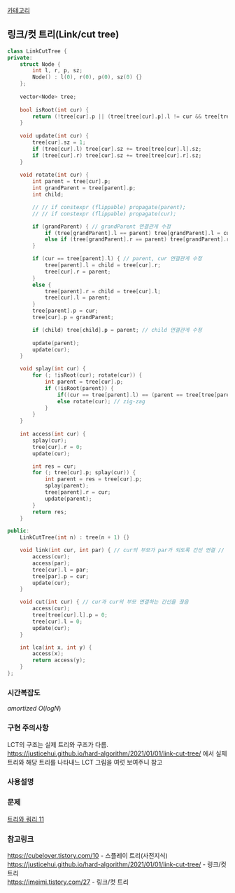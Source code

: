 [카테고리](/README.md)
## 링크/컷 트리(Link/cut tree)
```cpp
class LinkCutTree {
private:
    struct Node {
        int l, r, p, sz;
        Node() : l(0), r(0), p(0), sz(0) {}
    };
    
    vector<Node> tree;
    
    bool isRoot(int cur) {
        return (!tree[cur].p || (tree[tree[cur].p].l != cur && tree[tree[cur].p].r != cur));
    }
    
    void update(int cur) {
        tree[cur].sz = 1;
        if (tree[cur].l) tree[cur].sz += tree[tree[cur].l].sz;
        if (tree[cur].r) tree[cur].sz += tree[tree[cur].r].sz;
    }
    
    void rotate(int cur) {
        int parent = tree[cur].p;
        int grandParent = tree[parent].p;
        int child;

        // // if constexpr (flippable) propagate(parent);
        // // if constexpr (flippable) propagate(cur);

        if (grandParent) { // grandParent 연결관게 수정
            if (tree[grandParent].l == parent) tree[grandParent].l = cur;
            else if (tree[grandParent].r == parent) tree[grandParent].r = cur; // else로 하면 안 됨. splay tree랑 다르게 parent가 grandParent의 자식이 아닐수도 있으므로 직접 else if로 확인해야 됨
        }

        if (cur == tree[parent].l) { // parent, cur 연결관게 수정
            tree[parent].l = child = tree[cur].r;
            tree[cur].r = parent;
        }
        else {
            tree[parent].r = child = tree[cur].l;
            tree[cur].l = parent;
        }
        tree[parent].p = cur;
        tree[cur].p = grandParent;

        if (child) tree[child].p = parent; // child 연결관게 수정
        
        update(parent);
        update(cur);
    }

    void splay(int cur) {
        for (; !isRoot(cur); rotate(cur)) {
            int parent = tree[cur].p;
            if (!isRoot(parent)) {
                if((cur == tree[parent].l) == (parent == tree[tree[parent].p].l)) rotate(parent); // zig-zig
                else rotate(cur); // zig-zag
            }
        }
    }
    
    int access(int cur) {
        splay(cur);
        tree[cur].r = 0;
        update(cur);

        int res = cur;
        for (; tree[cur].p; splay(cur)) {
            int parent = res = tree[cur].p;
            splay(parent);
            tree[parent].r = cur;
            update(parent);
        }
        return res;
    }

public:
    LinkCutTree(int n) : tree(n + 1) {}

    void link(int cur, int par) { // cur의 부모가 par가 되도록 간선 연결 // cur과 par가 다른 트리에 속해있어야 함 // cur은 실제 트리에서의 루트여야 함
        access(cur);
        access(par);
        tree[cur].l = par;
        tree[par].p = cur;
        update(cur);
    }

    void cut(int cur) { // cur과 cur의 부모 연결하는 간선을 끊음
        access(cur);
        tree[tree[cur].l].p = 0;
        tree[cur].l = 0;
        update(cur);
    }

    int lca(int x, int y) {
        access(x);
        return access(y);
    }
};
```
### 시간복잡도
$amortized~O(logN)$   

### 구현 주의사항
LCT의 구조는 실제 트리와 구조가 다름.   
https://justicehui.github.io/hard-algorithm/2021/01/01/link-cut-tree/ 에서 실제 트리와 해당 트리를 나타내느 LCT 그림을 여럿 보여주니 참고   


### 사용설명


### 문제
[트리와 쿼리 11](https://www.acmicpc.net/problem/13539)   

### 참고링크
https://cubelover.tistory.com/10 - 스플레이 트리(사전지식)   
https://justicehui.github.io/hard-algorithm/2021/01/01/link-cut-tree/ - 링크/컷 트리   
https://imeimi.tistory.com/27 - 링크/컷 트리   